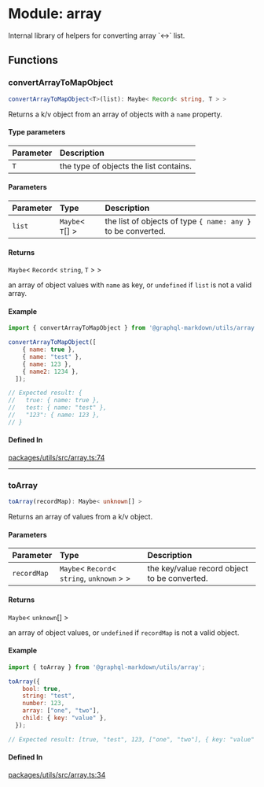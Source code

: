 # Module: array

Internal library of helpers for converting array \`<-\>`  list.

## Functions

### convertArrayToMapObject

```ts
convertArrayToMapObject<T>(list): Maybe< Record< string, T > >
```

Returns a k/v object from an array of objects with a `name` property.

#### Type parameters

| Parameter | Description |
| :------ | :------ |
| `T` | the type of objects the list contains. |

#### Parameters

| Parameter | Type | Description |
| :------ | :------ | :------ |
| `list` | `Maybe`\< `T`[] \> | the list of objects of type `{ name: any }` to be converted. |

#### Returns

`Maybe`\< `Record`\< `string`, `T` \> \>

an array of object values with `name` as key, or `undefined` if `list` is not a valid array.

#### Example

```js
import { convertArrayToMapObject } from '@graphql-markdown/utils/array';

convertArrayToMapObject([
    { name: true },
    { name: "test" },
    { name: 123 },
    { name2: 1234 },
  ]);

// Expected result: {
//   true: { name: true },
//   test: { name: "test" },
//   "123": { name: 123 },
// }
```

#### Defined In

[packages/utils/src/array.ts:74](https://github.com/graphql-markdown/graphql-markdown/blob/main/packages/utils/src/array.ts#L74)

***

### toArray

```ts
toArray(recordMap): Maybe< unknown[] >
```

Returns an array of values from a k/v object.

#### Parameters

| Parameter | Type | Description |
| :------ | :------ | :------ |
| `recordMap` | `Maybe`\< `Record`\< `string`, `unknown` \> \> | the key/value record object to be converted. |

#### Returns

`Maybe`\< `unknown`[] \>

an array of object values, or `undefined` if `recordMap` is not a valid object.

#### Example

```js
import { toArray } from '@graphql-markdown/utils/array';

toArray({
    bool: true,
    string: "test",
    number: 123,
    array: ["one", "two"],
    child: { key: "value" },
  });

// Expected result: [true, "test", 123, ["one", "two"], { key: "value" }]
```

#### Defined In

[packages/utils/src/array.ts:34](https://github.com/graphql-markdown/graphql-markdown/blob/main/packages/utils/src/array.ts#L34)
